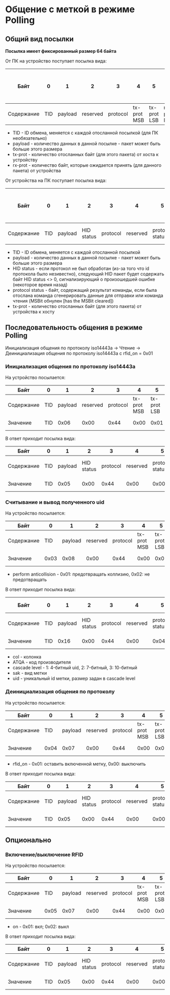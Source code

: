 # Общение с меткой в режиме Polling
## Общий вид посылки
**Посылка имеет фиксированный размер 64 байта**

От ПК на устройство поступает посылка вида:

Байт | 0 | 1 | 2 | 3 | 4 | 5 | 6 | 7 | 8 ... (8 + tx-prot - 1)| (8 + tx-prot) | (9+tx-prot) | (10+tx-prot) | (10+tx-prot + 1) ... 63 - (10+tx-prot)           
--- | --- | --- | --- |--- |--- |--- |--- |--- |--- |--- |--- |--- |---
Содержание | TID | payload |reserved | protocol | tx-prot MSB | tx-prot LSB | rx-prot MSB | rx-prot LSB| data  | protocol B  | tx-prot B | tx-prot B | незначащие байты       

- TID - ID обмена, меняется с каждой отосланной посылкой (для ПК необязательно)
- payload - количество данных в данной посылке - пакет может быть больше этого размера
- tx-prot - количество отосланных байт (для этого пакета) от хоста к устройству
- rx-prot - количество байт, которые ожидается принять (для данного пакета) от устройства

От устройства на ПК поступает посылка вида:

Байт | 0 | 1 | 2 | 3 | 4 | 5 | 6 | 7 | 8 ... (8 + tx-prot - 1)| (8 + tx-prot) | (9+tx-prot) | (10+tx-prot) | (10+tx-prot + 1) ... 63 - (10+tx-prot)           
--- | --- | --- | --- |--- |--- |--- |--- |--- |--- |--- |--- |--- |---
Содержание | TID | payload |HID status | protocol | reserved | protocol status | tx-prot MSB | tx-prot LSB| data  | protocol B  | tx-prot B | tx-prot B | незначащие байты  

- TID - ID обмена, меняется с каждой отосланной посылкой
- payload - количество данных в данной посылке - пакет может быть больше этого размера
- HID status - если протокол не был обработан (из-за того что id протокола было незивестно), следующий HID пакет будет содержать байт HID status <> 0, сигнализирующий о произошедшей ошибке (некоторое время назад)
- protocol status - байт, содержащий результат команды, если была отослана команда сгенерировать данные для отправки или команда чтения (MSBit обнулен [has the MSBit cleared]) 
- tx-prot - количество отосланных байт (для этого пакета) от устройства к хосту

## Последовательность общения в режиме Polling
Инициализация общения по протоколу iso14443a -> Чтение -> Деинициализация общения по протоколу iso14443a с rfid_on = 0x01

### Инициализация общения по протоколу iso14443a
На устройство посылается:

Байт | 0 | 1 | 2 | 3 | 4 | 5 | 6 | 7 | 8 | 9-63 
--- | --- | --- | --- |--- |--- |--- |--- |--- |--- |--- 
Содержание | TID | payload | reserved | protocol |tx-prot MSB | tx-prot LSB | rx-prot MSB | rx-prot LSB| ID команды | незначащие байты
Значение | TID | 0x06 | 0x00 | 0x44 | 0x00 | 0x01 | 0x00 | 0x00 | 0xa0 | любые значения

В ответ приходит посылка вида:

Байт | 0 | 1 | 2 | 3 | 4 | 5 | 6 | 7 | 8-63 
--- | --- | --- | --- |--- |--- |--- |--- |--- |---
Содержание | TID | payload |HID status | protocol | reserved | protocol status | tx-prot MSB | tx-prot LSB| незначащие байты  
Значение | TID | 0x05 | 0x00 | 0x44 | 0x00 | 0x00 | 0x00 | 0x00 | любые значения

### Считывание и вывод полученного uid
На устройство посылается:

Байт | 0 | 1 | 2 | 3 | 4 | 5 | 6 | 7 | 8 | 9 | 10 | 11-63 
--- | --- | --- | --- |--- |--- |--- |--- |--- |--- |--- |--- |---
Содержание | TID | payload | reserved | protocol |tx-prot MSB | tx-prot LSB | rx-prot MSB | rx-prot LSB| ID команды | REQA | perform anticollision | незначащие байты
Значение | 0x03 | 0x08 | 0x00 | 0x44 | 0x00 | 0x02 | 0x00 | 0x11 | 0xa1 | 0x26| 0x01 | любые значения
- perform anticollision - 0x01: предотвращать коллизию, 0x02: не предотвращать

В ответ приходит посылка вида:

Байт | 0 | 1 | 2 | 3 | 4 | 5 | 6 | 7 | 8 | 9-10 | 11 | 12-14| 15-25 | 26-63 
--- | --- | --- | --- |--- |--- |--- |--- |--- |--- |--- |--- |--- |--- |---
Содержание | TID | payload | HID status | protocol | reserved | protocol status | tx-prot MSB | tx-prot LSB | сol | ATQA | cascade level | sak | uid | незначащие байты  
Значение | TID | 0x16 | 0x00 | 0x44 | 0x00 | 0x04 | 0x00 | 0x11 | сol | ATQA | cascade level | sak | uid | любые значения
- col - колонка
- ATQA - код производителя
- cascade level - 1: 4-битный uid, 2: 7-битный, 3: 10-битный
- sak - вид метки
- uid - уникальный id метки, размер задан в cascade level
### Деинициализация общения по протоколу
На устройство посылается:

Байт | 0 | 1 | 2 | 3 | 4 | 5 | 6 | 7 | 8 | 9 | 10-63 
--- | --- | --- | --- |--- |--- |--- |--- |--- |--- |---  |--- 
Содержание | TID | payload | reserved | protocol |tx-prot MSB | tx-prot LSB | rx-prot MSB | rx-prot LSB| ID команды  | rfid_on | незначащие байты
Значение | 0x04 | 0x07 | 0x00 | 0x44 | 0x00 | 0x01 | 0x00 | 0x00 | 0xaf | rfid_on | любые значения
- rfid_on - 0x01: оставить включенной метку, 0x00: выключить

В ответ приходит посылка вида:

Байт | 0 | 1 | 2 | 3 | 4 | 5 | 6 | 7 | 8-63 
--- | --- | --- | --- |--- |--- |--- |--- |--- |---
Содержание | TID | payload | HID status | protocol | reserved | protocol status | tx-prot MSB | tx-prot LSB| незначащие байты  
Значение | TID | 0x05 | 0x00 | 0x44 | 0x00 | 0x00 | 0x00 | 0x00 | любые значения

## Опционально
### Включение/выключение RFID
На устройство посылается:

Байт | 0 | 1 | 2 | 3 | 4 | 5 | 6 | 7 | 8 | 9 | 10-63 
--- | --- | --- | --- |--- |--- |--- |--- |--- |--- |--- |---
Содержание | TID | payload | reserved | protocol |tx-prot MSB | tx-prot LSB | rx-prot MSB | rx-prot LSB| ID команды | on | незначащие байты
Значение | 0x05 | 0x07 | 0x00 | 0x44 | 0x00 | 0x02 | 0x00 | 0x00 | 0x22 | 0x00 | любые значения
- on - 0x01: вкл; 0x02: выкл

В ответ приходит посылка вида:

Байт | 0 | 1 | 2 | 3 | 4 | 5 | 6 | 7 | 8-63 
--- | --- | --- | --- |--- |--- |--- |--- |--- |---
Содержание | TID | payload | HID status | protocol | reserved | protocol status | tx-prot MSB | tx-prot LSB| незначащие байты 
Значение | TID | 0x05 | 0x00 | 0x44 | 0x00 | 0x00 | 0x00 | 0x00 | любые значения